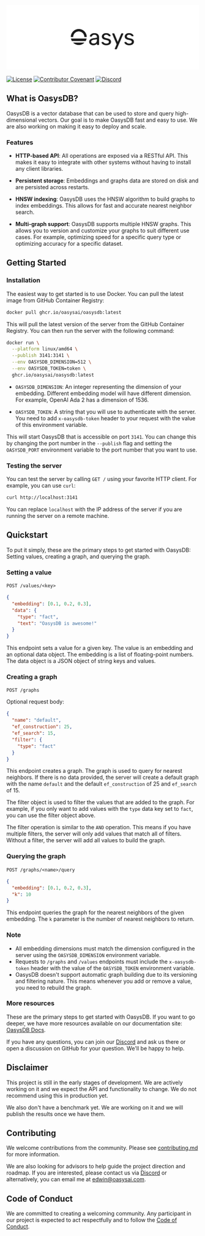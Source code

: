 ![Oasys](/assets/banner.png)

[![License](https://img.shields.io/badge/License-Apache_2.0-blue.svg?style=for-the-badge)](https://opensource.org/licenses/Apache-2.0)
[![Contributor Covenant](https://img.shields.io/badge/Contributor%20Covenant-2.1-4baaaa.svg?style=for-the-badge)](/docs/code_of_conduct.md)
[![Discord](https://img.shields.io/discord/1182432298382131200?logo=discord&logoColor=%23ffffff&label=Discord&style=for-the-badge)](https://discord.gg/bDhQrkqNP4)

## What is OasysDB?

OasysDB is a vector database that can be used to store and query high-dimensional vectors. Our goal is to make OasysDB fast and easy to use. We are also working on making it easy to deploy and scale.

### Features

- **HTTP-based API**: All operations are exposed via a RESTful API. This makes it easy to integrate with other systems without having to install any client libraries.

- **Persistent storage**: Embeddings and graphs data are stored on disk and are persisted across restarts.

- **HNSW indexing**: OasysDB uses the HNSW algorithm to build graphs to index embeddings. This allows for fast and accurate nearest neighbor search.

- **Multi-graph support**: OasysDB supports multiple HNSW graphs. This allows you to version and customize your graphs to suit different use cases. For example, optimizing speed for a specific query type or optimizing accuracy for a specific dataset.

## Getting Started

### Installation

The easiest way to get started is to use Docker. You can pull the latest image from GitHub Container Registry:

```bash
docker pull ghcr.io/oasysai/oasysdb:latest
```

This will pull the latest version of the server from the GitHub Container Registry. You can then run the server with the following command:

```bash
docker run \
  --platform linux/amd64 \
  --publish 3141:3141 \
  --env OASYSDB_DIMENSION=512 \
  --env OASYSDB_TOKEN=token \
  ghcr.io/oasysai/oasysdb:latest
```

- `OASYSDB_DIMENSION`: An integer representing the dimension of your embedding. Different embedding model will have different dimension. For example, OpenAI Ada 2 has a dimension of 1536.

- `OASYSDB_TOKEN`: A string that you will use to authenticate with the server. You need to add `x-oasysdb-token` header to your request with the value of this environment variable.

This will start OasysDB that is accessible on port `3141`. You can change this by changing the port number in the `--publish` flag and setting the `OASYSDB_PORT` environment variable to the port number that you want to use.

### Testing the server

You can test the server by calling `GET /` using your favorite HTTP client. For example, you can use `curl`:

```bash
curl http://localhost:3141
```

You can replace `localhost` with the IP address of the server if you are running the server on a remote machine.

## Quickstart

To put it simply, these are the primary steps to get started with OasysDB: Setting values, creating a graph, and querying the graph.

### Setting a value

```
POST /values/<key>
```

```json
{
  "embedding": [0.1, 0.2, 0.3],
  "data": {
    "type": "fact",
    "text": "OasysDB is awesome!"
  }
}
```

This endpoint sets a value for a given key. The value is an embedding and an optional data object. The embedding is a list of floating-point numbers. The data object is a JSON object of string keys and values.

### Creating a graph

```
POST /graphs
```

Optional request body:

```json
{
  "name": "default",
  "ef_construction": 25,
  "ef_search": 15,
  "filter": {
    "type": "fact"
  }
}
```

This endpoint creates a graph. The graph is used to query for nearest neighbors. If there is no data provided, the server will create a default graph with the name `default` and the default `ef_construction` of 25 and `ef_search` of 15.

The filter object is used to filter the values that are added to the graph. For example, if you only want to add values with the `type` data key set to `fact`, you can use the filter object above.

The filter operation is similar to the `AND` operation. This means if you have multiple filters, the server will only add values that match all of filters. Without a filter, the server will add all values to build the graph.

### Querying the graph

```
POST /graphs/<name>/query
```

```json
{
  "embedding": [0.1, 0.2, 0.3],
  "k": 10
}
```

This endpoint queries the graph for the nearest neighbors of the given embedding. The `k` parameter is the number of nearest neighbors to return.

### Note

- All embedding dimensions must match the dimension configured in the server using the `OASYSDB_DIMENSION` environment variable.
- Requests to `/graphs` and `/values` endpoints must include the `x-oasysdb-token` header with the value of the `OASYSDB_TOKEN` environment variable.
- OasysDB doesn't support automatic graph building due to its versioning and filtering nature. This means whenever you add or remove a value, you need to rebuild the graph.

### More resources

These are the primary steps to get started with OasysDB. If you want to go deeper, we have more resources available on our documentation site: [OasysDB Docs](https://www.oasysai.com/docs).

If you have any questions, you can join our [Discord](https://discord.gg/bDhQrkqNP4) and ask us there or open a discussion on GitHub for your question. We'll be happy to help.

## Disclaimer

This project is still in the early stages of development. We are actively working on it and we expect the API and functionality to change. We do not recommend using this in production yet.

We also don't have a benchmark yet. We are working on it and we will publish the results once we have them.

## Contributing

We welcome contributions from the community. Please see [contributing.md](/docs/contributing.md) for more information.

We are also looking for advisors to help guide the project direction and roadmap. If you are interested, please contact us via [Discord](https://discord.gg/bDhQrkqNP4) or alternatively, you can email me at edwin@oasysai.com.

## Code of Conduct

We are committed to creating a welcoming community. Any participant in our project is expected to act respectfully and to follow the [Code of Conduct](/docs/code_of_conduct.md).
